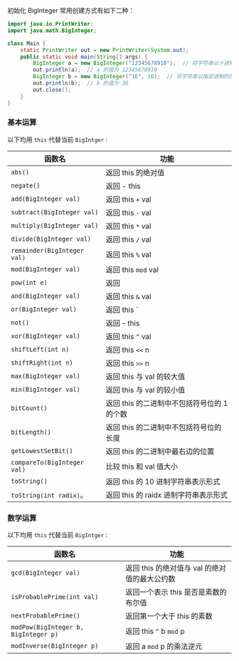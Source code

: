 初始化
BigInteger 常用创建方式有如下二种：

```java
import java.io.PrintWriter;
import java.math.BigInteger;

class Main {
    static PrintWriter out = new PrintWriter(System.out);
    public static void main(String[] args) {
        BigInteger a = new BigInteger("12345678910");  // 将字符串以十进制的形式创建 BigInteger 对象
        out.println(a);  // a 的值为 12345678910
        BigInteger b = new BigInteger("1E", 16);  // 将字符串以指定进制的形式创建 BigInteger 对象
        out.println(b);  // b 的值为 30
        out.close();
    }
}
```

### 基本运算

以下均用 `this` 代替当前 `BigIntger` :

| 函数名                      | 功能                                                         |
| --------------------------- | ------------------------------------------------------------ |
| `abs()`                     | 返回 this 的绝对值                                           |
| `negate()`                  | 返回 - this                                                  |
| `add(BigInteger val)`       | 返回 this `+` val                                            |
| `subtract(BigInteger val)`  | 返回 this `-` val                                            |
| `multiply(BigInteger val)`  | 返回 this `*` val                                            |
| `divide(BigInteger val)`    | 返回 this `/` val                                            |
| `remainder(BigInteger val)` | 返回 this `%` val                                            |
| `mod(BigInteger val)`       | 返回 this `mod` val                                          |
| `pow(int e)`                | 返回 ![this^e](data:image/gif;base64,R0lGODlhAQABAIAAAAAAAP///yH5BAEAAAAALAAAAAABAAEAAAIBRAA7) |
| `and(BigInteger val)`       | 返回 this `&` val                                            |
| `or(BigInteger val)`        | 返回 this `|` val                                            |
| `not()`                     | 返回 `~` this                                                |
| `xor(BigInteger val)`       | 返回 this `^` val                                            |
| `shiftLeft(int n)`          | 返回 this `<<` n                                             |
| `shiftRight(int n)`         | 返回 this `>>` n                                             |
| `max(BigInteger val)`       | 返回 this 与 val 的较大值                                    |
| `min(BigInteger val)`       | 返回 this 与 val 的较小值                                    |
| `bitCount()`                | 返回 this 的二进制中不包括符号位的 1 的个数                  |
| `bitLength()`               | 返回 this 的二进制中不包括符号位的长度                       |
| `getLowestSetBit()`         | 返回 this 的二进制中最右边的位置                             |
| `compareTo(BigInteger val)` | 比较 this 和 val 值大小                                      |
| `toString()`                | 返回 this 的 10 进制字符串表示形式                           |
| `toString(int radix)`。     | 返回 this 的 raidx 进制字符串表示形式                        |

### 数学运算

以下均用 `this` 代替当前 `BigIntger` :

| 函数名                               | 功能                                          |
| ------------------------------------ | --------------------------------------------- |
| `gcd(BigInteger val)`                | 返回 this 的绝对值与 val 的绝对值的最大公约数 |
| `isProbablePrime(int val)`           | 返回一个表示 this 是否是素数的布尔值          |
| `nextProbablePrime()`                | 返回第一个大于 this 的素数                    |
| `modPow(BigInteger b, BigInteger p)` | 返回 this `^` b `mod` p                       |
| `modInverse(BigInteger p)`           | 返回 a `mod` p 的乘法逆元                     |